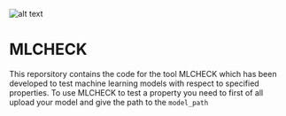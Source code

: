 ![alt text](https://github.com/arnabsharma91/MLCHECKV2/blob/main/MLCHECK-logo.JPG)

# MLCHECK

This reporsitory contains the code for the tool MLCHECK which has been developed to test machine learning models with respect to specified
properties. To use MLCHECK to test a property you need to first of all upload your model and give the path to the ```model_path```

